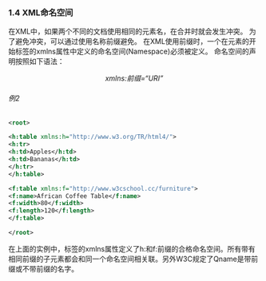 ### 1.4 XML命名空间

在XML中，如果两个不同的文档使用相同的元素名，在合并时就会发生冲突。
为了避免冲突，可以通过使用名称前缀避免。
在XML使用前缀时，一个在元素的开始标签的xmlns属性中定义的命名空间(Namespace)必须被定义。
命名空间的声明按照如下语法：
*<center> xmlns:前缀=“URI” </center>*

###### 例2
```xml
<root>

<h:table xmlns:h="http://www.w3.org/TR/html4/">
<h:tr>
<h:td>Apples</h:td>
<h:td>Bananas</h:td>
</h:tr>
</h:table>

<f:table xmlns:f="http://www.w3cschool.cc/furniture">
<f:name>African Coffee Table</f:name>
<f:width>80</f:width>
<f:length>120</f:length>
</f:table>

</root>
```
在上面的实例中，<table>标签的xmlns属性定义了h:和f:前缀的合格命名空间。所有带有相同前缀的子元素都会和同一个命名空间相关联。另外W3C规定了Qname是带前缀或不带前缀的名字。